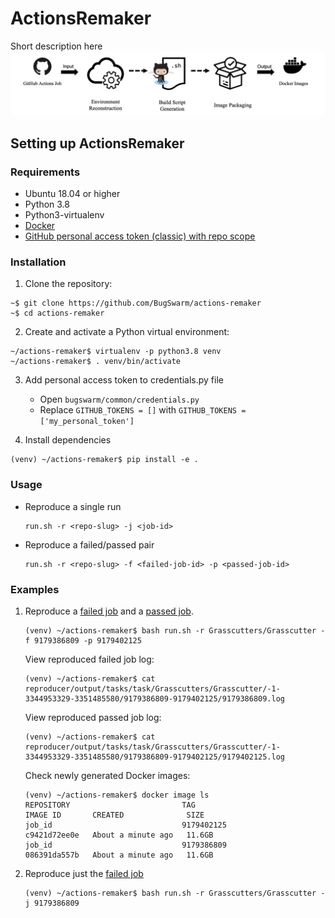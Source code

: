 # ActionsRemaker
Short description here
![ActionsRemaker](./figures/actions-remaker.png)

## Setting up ActionsRemaker

### Requirements

* Ubuntu 18.04 or higher
* Python 3.8
* Python3-virtualenv
* [Docker](https://docs.docker.com/engine/install/ubuntu/)
* [GitHub personal access token (classic) with repo scope](https://docs.github.com/en/authentication/keeping-your-account-and-data-secure/creating-a-personal-access-token)

### Installation

1. Clone the repository:
```shell
~$ git clone https://github.com/BugSwarm/actions-remaker
~$ cd actions-remaker
```

2. Create and activate a Python virtual environment:
```shell
~/actions-remaker$ virtualenv -p python3.8 venv
~/actions-remaker$ . venv/bin/activate
```

3. Add personal access token to credentials.py file
   - Open `bugswarm/common/credentials.py`
   - Replace `GITHUB_TOKENS = []` with `GITHUB_TOKENS = ['my_personal_token']`


4. Install dependencies
```shell
(venv) ~/actions-remaker$ pip install -e .
```

### Usage
- Reproduce a single run
    ```shell
    run.sh -r <repo-slug> -j <job-id>
    ```
- Reproduce a failed/passed pair
    ```shell
    run.sh -r <repo-slug> -f <failed-job-id> -p <passed-job-id>
    ```


### Examples

1. Reproduce a [failed job](https://github.com/Grasscutters/Grasscutter/actions/runs/3344953329/jobs/5552953144) and a [passed job](https://github.com/Grasscutters/Grasscutter/actions/runs/3351485580/jobs/5552966102).
    ``` shell
    (venv) ~/actions-remaker$ bash run.sh -r Grasscutters/Grasscutter -f 9179386809 -p 9179402125
    ```
    View reproduced failed job log:
    ```shell
    (venv) ~/actions-remaker$ cat reproducer/output/tasks/task/Grasscutters/Grasscutter/-1-3344953329-3351485580/9179386809-9179402125/9179386809.log
    ```
    View reproduced passed job log:
    ```shell
    (venv) ~/actions-remaker$ cat reproducer/output/tasks/task/Grasscutters/Grasscutter/-1-3344953329-3351485580/9179386809-9179402125/9179402125.log
    ```
    Check newly generated Docker images:
    ```shell
    (venv) ~/actions-remaker$ docker image ls
    REPOSITORY                         TAG                                       IMAGE ID       CREATED              SIZE
    job_id                             9179402125                                c9421d72ee0e   About a minute ago   11.6GB
    job_id                             9179386809                                086391da557b   About a minute ago   11.6GB
    ```
3. Reproduce just the [failed job](https://github.com/Grasscutters/Grasscutter/actions/runs/3344953329/jobs/5552953144)
    ``` shell
    (venv) ~/actions-remaker$ bash run.sh -r Grasscutters/Grasscutter -j 9179386809
    ```
